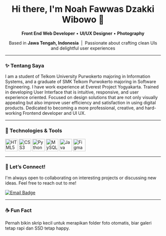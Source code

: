 <!-- Header -->
<h1 align="center">Hi there, I'm Noah Fawwas Dzakki Wibowo 👋</h1>

<p align="center">
  <b>Front End Web Developer</b> • <b>UI/UX Designer</b> • <b>Photography</b>
</p>

<p align="center">
    Based in <b>Jawa Tengah, Indonesia</b> &nbsp;|&nbsp; Passionate about crafting clean UIs and delightful user experiences
</p>

---

### ✨ Tentang Saya
I am a student of Telkom University Purwokerto majoring in Information Systems, and a graduate of SMK Telkom Purwokerto majoring in Software Engineering. I have work experience at Everest Project Yogyakarta. Trained in developing User Interface that is intuitive, responsive, and user experience oriented. Focused on design solutions that are not only visually appealing but also improve user efficiency and satisfaction in using digital products. Dedicated to becoming a more professional, creative, and hard-working Frontend developer and UI UX.

---

### 🔧 Technologies & Tools
<p>
  <!-- Tampilkan ikon saja sesuai permintaan -->
  <img src="https://cdn.jsdelivr.net/gh/devicons/devicon/icons/html5/html5-original.svg" alt="HTML5" width="40" height="40"/>
  <img src="https://cdn.jsdelivr.net/gh/devicons/devicon/icons/css3/css3-original.svg" alt="CSS3" width="40" height="40"/>
  <img src="https://cdn.jsdelivr.net/gh/devicons/devicon/icons/python/python-original.svg" alt="Python" width="40" height="40"/>
  <img src="https://cdn.jsdelivr.net/gh/devicons/devicon/icons/mysql/mysql-original.svg" alt="MySQL" width="40" height="40"/>
  <img src="https://cdn.jsdelivr.net/gh/devicons/devicon/icons/java/java-original.svg" alt="Java" width="40" height="40"/>
  <img src="https://cdn.jsdelivr.net/gh/devicons/devicon/icons/figma/figma-original.svg" alt="Figma" width="40" height="40"/>
</p>

---

### 🤝 Let’s Connect!
I'm always open to collaborating on interesting projects or discussing new ideas. Feel free to reach out to me!

<p>
  <a href="mailto:noahdzakki12@gmail.com">
    <img src="https://img.shields.io/badge/Email-noahdzakki12%40gmail.com-red?logo=gmail&logoColor=white" alt="Email Badge" />
  </a>
</p>

---

### ☕ Fun Fact
Pernah bikin skrip kecil untuk merapikan folder foto otomatis, biar galeri tetap rapi dan SSD tetap happy.
